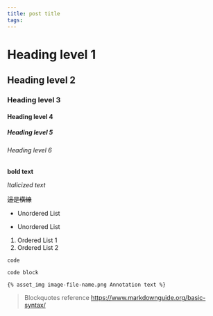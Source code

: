 ```yaml
---
title: post title
tags:
---
```


<!-- more -->

# Heading level 1

## Heading level 2

### Heading level 3

#### Heading level 4

##### Heading level 5

###### Heading level 6

**bold text**

*Italicized text*

~~這是橫線~~

- Unordered List
+ Unordered List

1. Ordered List 1
2. Ordered List 2

`code`

```
code block
```

```
{% asset_img image-file-name.png Annotation text %}
```

> Blockquotes
> reference
> https://www.markdownguide.org/basic-syntax/
